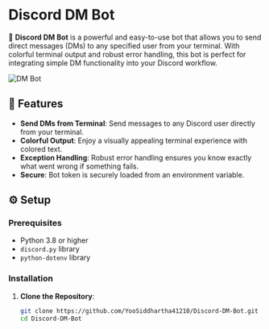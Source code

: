 # Discord DM Bot

🚀 **Discord DM Bot** is a powerful and easy-to-use bot that allows you to send direct messages (DMs) to any specified user from your terminal. With colorful terminal output and robust error handling, this bot is perfect for integrating simple DM functionality into your Discord workflow.

![DM Bot](https://github.com/YooSiddhartha41210/Discord-DM-Bot/assets/banner.png) <!-- Placeholder for image -->

## 🌟 Features

- **Send DMs from Terminal**: Send messages to any Discord user directly from your terminal.
- **Colorful Output**: Enjoy a visually appealing terminal experience with colored text.
- **Exception Handling**: Robust error handling ensures you know exactly what went wrong if something fails.
- **Secure**: Bot token is securely loaded from an environment variable.

## ⚙️ Setup

### Prerequisites

- Python 3.8 or higher
- `discord.py` library
- `python-dotenv` library

### Installation

1. **Clone the Repository**:
   ```bash
   git clone https://github.com/YooSiddhartha41210/Discord-DM-Bot.git
   cd Discord-DM-Bot